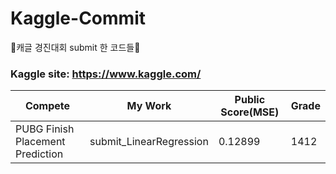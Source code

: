 # Kaggle-Commit
🏅캐글 경진대회 submit 한 코드들🏅




### Kaggle site: https://www.kaggle.com/
|Compete|My Work|Public Score(MSE)|Grade|
|--------|-------|---------|-------|
|PUBG Finish Placement Prediction|submit_LinearRegression|0.12899|1412|
